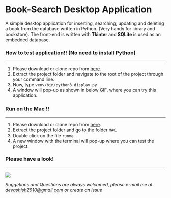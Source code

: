 # Book-Search Desktop Application
A simple desktop application for inserting, searching, updating and deleting a book from the database written in Python.
(Very handy for library and bookstore). The front-end is written with **Tkinter** and **SQLite** is used as an embedded database.

### How to test application!! (No need to install Python)

------------

1. Please download or clone repo from [here](https://github.com/Devashish2910/book-search-desktop-app "here").
1. Extract the project folder and navigate to the root of the project through your command line.
1. Now, type `venv/bin/python3 display.py`
1. A window will pop-up as shown in below GIF, where you can try this application.

### Run on the Mac !!

------------

1. Please download or clone repo from [here](https://github.com/Devashish2910/book-search-desktop-app "here").
1. Extract the project folder and go to the folder `MAC`.
1. Double click on the file `runme`.
1. A new window with the terminal will pop-up where you can test the project.

### Please have a look!

------------

![](https://thumbs.gfycat.com/BiodegradablePositiveElephant-size_restricted.gif)


_Suggetions and Questions are always welcomed, please e-mail me at devashish2910@gmail.com or create an issue_
